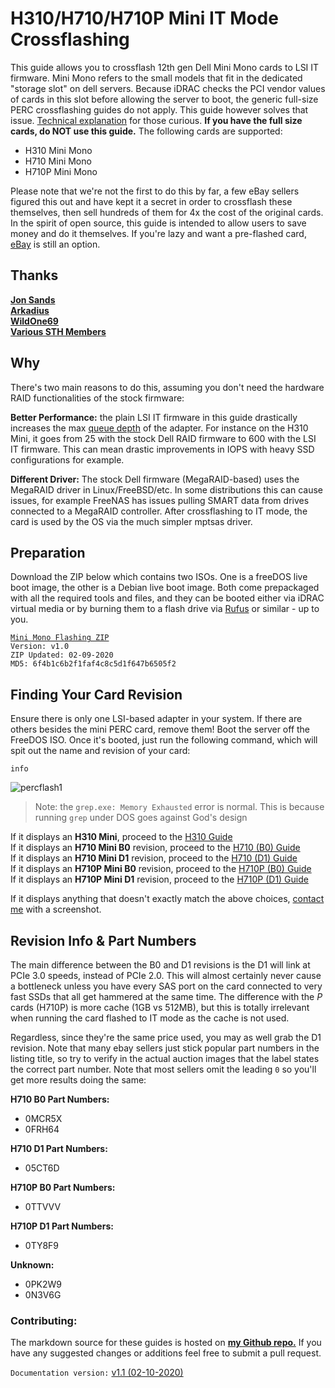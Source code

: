 # H310/H710/H710P Mini IT Mode Crossflashing
This guide allows you to crossflash 12th gen Dell Mini Mono cards to LSI IT firmware. Mini Mono refers to the small models that fit in the dedicated "storage slot" on dell servers. Because iDRAC checks the PCI vendor values of cards in this slot before allowing the server to boot, the generic full-size PERC crossflashing guides do not apply. This guide however solves that issue. [Technical explanation](https://github.com/marcan/lsirec/issues/1#issuecomment-574971959) for those curious.  **If you have the full size cards, do NOT use this guide.** The following cards are supported:

* H310 Mini Mono
* H710 Mini Mono
* H710P Mini Mono

Please note that we're not the first to do this by far, a few eBay sellers figured this out and have kept it a secret in order to crossflash these themselves, then sell hundreds of them for 4x the cost of the original cards. In the spirit of open source, this guide is intended to allow users to save money and do it themselves. If you're lazy and want a pre-flashed card, [eBay](https://www.ebay.com/sch/theartofserver/m.html) is still an option.

## Thanks
[**Jon Sands**](http://fohdeesha.com/)  
[**Arkadius**](https://phoxden.net/)  
[**WildOne69**](???)  
[**Various STH Members**](https://forums.servethehome.com/index.php?threads/perc-h710-mini-to-it-mode.25448/page-3)  
## Why

There's two main reasons to do this, assuming you don't need the hardware RAID functionalities of the stock firmware:  

**Better Performance:** the plain LSI IT firmware in this guide drastically increases the max [queue depth](https://www.settlersoman.com/what-is-storage-queue-depth-qd-and-why-is-it-so-important/) of the adapter. For instance on the H310 Mini, it goes from 25 with the stock Dell RAID firmware to 600 with the LSI IT firmware. This can mean drastic improvements in IOPS with heavy SSD configurations for example.

**Different Driver:** The stock Dell firmware (MegaRAID-based) uses the MegaRAID driver in Linux/FreeBSD/etc. In some distributions this can cause issues, for example FreeNAS has issues pulling SMART data from drives connected to a MegaRAID controller. After crossflashing to IT mode, the card is used by the OS via the much simpler mptsas driver.

## Preparation
Download the ZIP below which contains two ISOs. One is a freeDOS live boot image, the other is a Debian live boot image. Both come prepackaged with all the required tools and files, and they can be booted either via iDRAC virtual media or by burning them to a flash drive via [Rufus](https://rufus.ie/) or similar - up to you.  

[```Mini Mono Flashing ZIP```](https://fohdeesha.com/data/other/perc/perc-crossflash.zip)  
```Version: v1.0```  
```ZIP Updated: 02-09-2020```  
```MD5: 6f4b1c6b2f1faf4c8c5d1f647b6505f2```  

## Finding Your Card Revision
Ensure there is only one LSI-based adapter in your system. If there are others besides the mini PERC card, remove them! Boot the server off the FreeDOS ISO. Once it's booted, just run the following command, which will spit out the name and revision of your card:
```
info
```
![percflash1](https://fohdeesha.com/data/other/perc/percinfo.png)

>Note: the `grep.exe: Memory Exhausted` error is normal. This is because running `grep` under DOS goes against God's design

If it displays an **H310 Mini**, proceed to the [H310 Guide](https://fohdeesha.com/docs/H310/)  
If it displays an **H710 Mini B0** revision, proceed to the [H710 (B0) Guide](https://fohdeesha.com/docs/H710-B0/)  
If it displays an **H710 Mini D1** revision, proceed to the [H710 (D1) Guide](https://fohdeesha.com/docs/H710-D1/)  
If it displays an **H710P Mini B0** revision, proceed to the [H710P (B0) Guide](https://fohdeesha.com/docs/H710P-B0/)  
If it displays an **H710P Mini D1** revision, proceed to the [H710P (D1) Guide](https://fohdeesha.com/docs/H710P-D1/)  

If it displays anything that doesn't exactly match the above choices, [contact me](mailto:jon@fohdeesha.com?subject=PERC-Unknown) with a screenshot.

## Revision Info & Part Numbers
The main difference between the B0 and D1 revisions is the D1 will link at PCIe 3.0 speeds, instead of PCIe 2.0. This will almost certainly never cause a bottleneck unless you have every SAS port on the card connected to very fast SSDs that all get hammered at the same time. The difference with the *P* cards (H710P) is more cache (1GB vs 512MB), but this is totally irrelevant when running the card flashed to IT mode as the cache is not used.

Regardless, since they're the same price used, you may as well grab the D1 revision. Note that many ebay sellers just stick popular part numbers in the listing title, so try to verify in the actual auction images that the label states the correct part number. Note that most sellers omit the leading `0` so you'll get more results doing the same:

**H710 B0 Part Numbers:**  
* 0MCR5X  
* 0FRH64  

**H710 D1 Part Numbers:**    
* 05CT6D  

**H710P B0 Part Numbers:**  
* 0TTVVV  

**H710P D1 Part Numbers:**  
* 0TY8F9  

**Unknown:**  
* 0PK2W9  
* 0N3V6G  

### Contributing:
The markdown source for these guides is hosted on [**my Github repo.**](https://github.com/Fohdeesha/lab-docu) If you have any suggested changes or additions feel free to submit a pull request.  

```Documentation version:``` [ v1.1 (02-10-2020)](https://github.com/Fohdeesha/lab-docu/commits/master) 